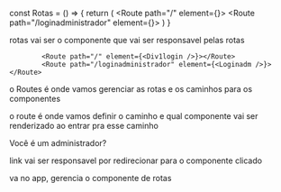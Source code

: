 const Rotas = () => {
    return (
        <Routes>
            <Route path="/" element={<Div1login />}></Route>
            <Route path="/loginadministrador" element={<Loginadm />}></Route>
        </Routes>
    )
}

rotas vai ser o componente que vai ser responsavel pelas rotas 




 <Routes>

            <Route path="/" element={<Div1login />}></Route>
            <Route path="/loginadministrador" element={<Loginadm />}></Route>
 </Routes>
o Routes é onde vamos gerenciar as rotas e os caminhos para os componentes

o route é onde vamos definir o caminho e qual componente vai ser renderizado ao entrar pra esse caminho

<div class="a">
     <Link to="loginadministrador" className="a">Você é um administrador?</Link>
</div>

link vai ser responsavel por redirecionar para o componente clicado


 <Router>
    <Rotas />
</Router>

va no app, gerencia o componente de rotas